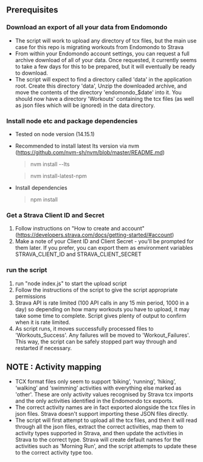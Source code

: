 


## Prerequisites 

### Download an export of all your data from Endomondo
* The script will work to upload any directory of tcx files, but the main use case for this repo is migrating workouts from Endomondo to Strava
* From within your Endomondo account settings, you can request a full archive download of all of your data. Once requested, it currently seems to take a few days for this to be prepared, but it will eventually be ready to download. 
* The script will expect to find a directory called 'data' in the application root. Create this directory 'data', Unzip the downloaded archive, and move the contents of the directory 'endomondo_$date' into it. You should now have a directory 'Workouts' containing the tcx files (as well as json files which will be ignored) in the data directory. 

### Install node etc and package dependencies
* Tested on node version (14.15.1)
* Recommended to install latest lts version via nvm (https://github.com/nvm-sh/nvm/blob/master/README.md)

  >nvm install --lts

  >nvm install-latest-npm

* Install dependencies
  >npm install

### Get a Strava Client ID and Secret
1. Follow instructions on "How to create and account" (https://developers.strava.com/docs/getting-started/#account)
1. Make a note of your Client ID and Client Secret - you'll be prompted for them later. If you prefer, you can export them as environment variables STRAVA_CLIENT_ID and STRAVA_CLIENT_SECRET

### run the script
1. run "node index.js" to start the upload script
1. Follow the instructions of the script to give the script appropriate permissions
1. Strava API is rate limited (100 API calls in any 15 min period, 1000 in a day) so depending on how many workouts you have to upload, it may take some time to complete. Script gives plenty of output to confirm when it is rate limited.
1. As script runs, it moves successfully processed files to 'Workouts_Success'. Any failures will be moved to 'Workout_Failures'. This way, the script can be safely stopped part way through and restarted if necessary.

## NOTE : Activity mapping
* TCX format files only seem to support ‘biking’, ‘running’, ‘hiking’, ‘walking’ and ‘swimming’ activities with everything else marked as 'other'. These are only activity values recognised by Strava tcx imports and the only activities identified in the Endomondo tcx exports.
* The correct activity names are in fact exported alongside the tcx files in json files. Strava doesn't support importing these JSON files directly.
* The script will first attempt to upload all the tcx files, and then it will read through all the json files, extract the correct activities, map them to activity types supported in Strava, and then update the activities in Strava to the correct type. Strava will create default names for the activities such as 'Morning Run', and the script attempts to update these to the correct activity type too.